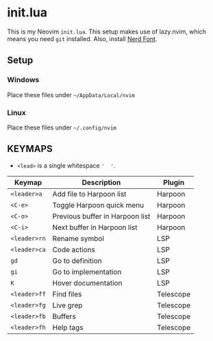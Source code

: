 # init.lua
This is my Neovim `init.lua`. This setup makes use of lazy.nvim, which means you need `git` installed.
Also, install [Nerd Font](https://www.nerdfonts.com/font-downloads).

## Setup
### Windows
Place these files under `~/AppData/Local/nvim`

### Linux
Place these files under `~/.config/nvim`

## KEYMAPS
- `<lead>` is a single whitespace `'  '`.

| Keymap        | Description                      | Plugin    |
|---------------|----------------------------------|-----------|
| `<leader>a`   | Add file to Harpoon list         | Harpoon   |
| `<C-e>`       | Toggle Harpoon quick menu        | Harpoon   |
| `<C-o>`       | Previous buffer in Harpoon list  | Harpoon   |
| `<C-i>`       | Next buffer in Harpoon list      | Harpoon   |
| `<leader>rn`  | Rename symbol                    | LSP       |
| `<leader>ca`  | Code actions                     | LSP       |
| `gd`          | Go to definition                 | LSP       |
| `gi`          | Go to implementation             | LSP       |
| `K`           | Hover documentation              | LSP       |
| `<leader>ff`  | Find files                       | Telescope |
| `<leader>fg`  | Live grep                        | Telescope |
| `<leader>fb`  | Buffers                          | Telescope |
| `<leader>fh`  | Help tags                        | Telescope |

